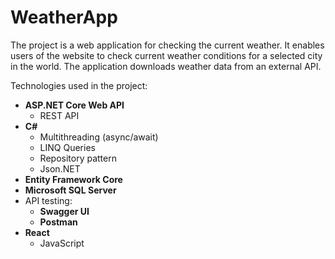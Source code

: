 # WeatherApp

The project is a web application for checking the current weather. It enables users of the website to check current weather conditions for a selected city in the world. The application downloads weather data from an external API.

Technologies used in the project:
- **ASP.NET Core Web API**
  - REST API
- **C#**
  - Multithreading (async/await)
  - LINQ Queries
  - Repository pattern
  - Json.NET
- **Entity Framework Core**
- **Microsoft SQL Server**
- API testing:
  - **Swagger UI**
  - **Postman**
- **React**
  - JavaScript

